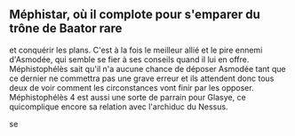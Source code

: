 ## Méphistar, où il complote pour s'emparer du trône de Baator rare

et conquérir les plans. C'est à la fois le meilleur allié et le pire
ennemi d'Asmodée, qui semble se fier à ses conseils quand
il lui en offre. Méphistophélès sait qu'il n'a aucune chance de
déposer Asmodée tant que ce dernier ne commettra pas une
grave erreur et ils attendent donc tous deux de voir comment
les circonstances vont finir par les opposer. Méphistophélès 4
est aussi une sorte de parrain pour Glasye, ce quicomplique
encore sa relation avec l'archiduc du Nessus.

se
